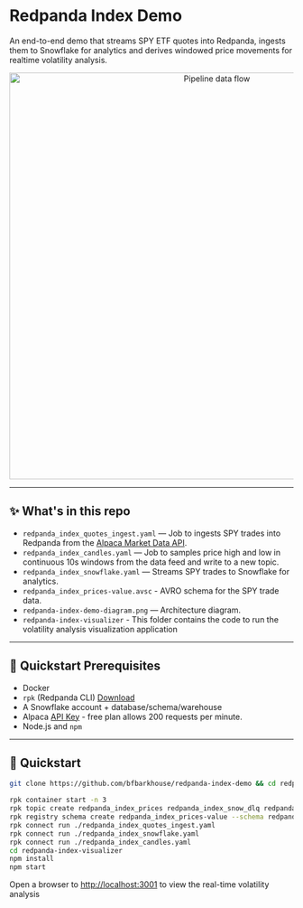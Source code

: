 # Redpanda Index Demo

An end-to-end demo that streams SPY ETF quotes into Redpanda, ingests them to Snowflake for analytics and derives windowed price movements for realtime volatility analysis. 

<p align="center">
  <img src="./redpanda-index-demo-diagram.png" alt="Pipeline data flow" width="720">
</p>

---

## ✨ What's in this repo

- `redpanda_index_quotes_ingest.yaml` — Job to ingests SPY trades into Redpanda from the [Alpaca Market Data API](https://docs.alpaca.markets/docs/about-market-data-api). 
- `redpanda_index_candles.yaml` — Job to samples price high and low in continuous 10s windows from the data feed and write to a new topic. 
- `redpanda_index_snowflake.yaml` — Streams SPY trades to Snowflake for analytics. 
- `redpanda_index_prices-value.avsc` - AVRO schema for the SPY trade data.
- `redpanda-index-demo-diagram.png` — Architecture diagram.
- `redpanda-index-visualizer` - This folder contains the code to run the volatility analysis visualization application

---

## 🧱 Quickstart Prerequisites

- Docker
- `rpk` (Redpanda CLI) [Download](https://docs.redpanda.com/current/get-started/rpk-install/)
- A Snowflake account + database/schema/warehouse
- Alpaca [API Key](https://docs.alpaca.markets/docs/about-market-data-api#authentication) - free plan allows 200 requests per minute.
- Node.js and `npm`

---

## 🚀 Quickstart

```bash
git clone https://github.com/bfbarkhouse/redpanda-index-demo && cd redpanda-index-demo
```
```bash
rpk container start -n 3
rpk topic create redpanda_index_prices redpanda_index_snow_dlq redpanda_index_candles
rpk registry schema create redpanda_index_prices-value --schema redpanda_index_prices-value.avsc
rpk connect run ./redpanda_index_quotes_ingest.yaml
rpk connect run ./redpanda_index_snowflake.yaml
rpk connect run ./redpanda_index_candles.yaml
cd redpanda-index-visualizer
npm install
npm start
```
Open a browser to [http://localhost:3001](http://localhost:3001) to view the real-time volatility analysis
